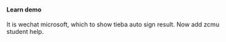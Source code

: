 #### Learn demo
It is wechat microsoft, which to show tieba auto sign result.
Now add zcmu student help.